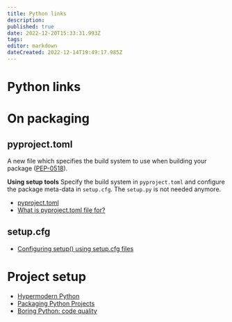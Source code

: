 ```yaml
---
title: Python links
description: 
published: true
date: 2022-12-20T15:33:31.993Z
tags: 
editor: markdown
dateCreated: 2022-12-14T19:49:17.985Z
---
```


# Python links

# On packaging

## pyproject.toml

A new file which specifies the build system to use when building your package ([PEP-0518](https://www.python.org/dev/peps/pep-0518/)). 

**Using setup tools**
Specify the build system in `pyproject.toml` and configure the package meta-data in `setup.cfg`. The `setup.py` is not needed anymore.

* [pyproject.toml](https://martin-thoma.com/pyproject-toml/)
* [What is pyproject.toml file for?](https://stackoverflow.com/questions/62983756/what-is-pyproject-toml-file-for)

## setup.cfg

* [Configuring setup() using setup.cfg files](https://setuptools.pypa.io/en/latest/userguide/declarative_config.html)


# Project setup

* [Hypermodern Python](https://cjolowicz.github.io/posts/hypermodern-python-01-setup/)
* [Packaging Python Projects](https://packaging.python.org/en/latest/tutorials/packaging-projects/)
* [Boring Python: code quality](https://www.b-list.org/weblog/2022/dec/19/boring-python-code-quality/)